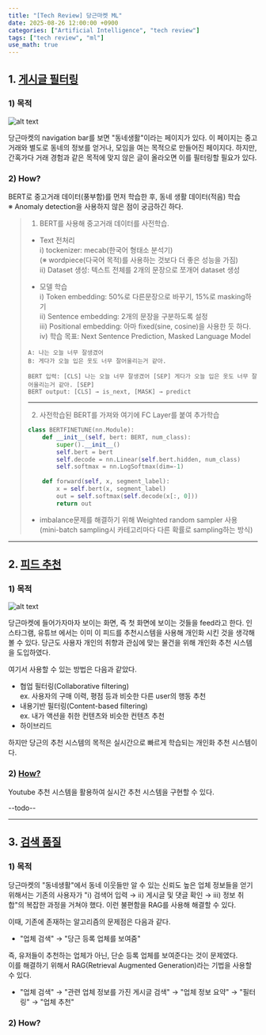 ```yaml
---
title: "[Tech Review] 당근마켓 ML"
date: 2025-08-26 12:00:00 +0900
categories: ["Artificial Intelligence", "tech review"]
tags: ["tech review", "ml"]
use_math: true
---
```


## 1. [게시글 필터링](https://medium.com/daangn/%EB%94%A5%EB%9F%AC%EB%8B%9D%EC%9C%BC%EB%A1%9C-%EB%8F%99%EB%84%A4%EC%83%9D%ED%99%9C-%EA%B2%8C%EC%8B%9C%EA%B8%80-%ED%95%84%ED%84%B0%EB%A7%81%ED%95%98%EA%B8%B0-263cfe4bc58d)

### 1) 목적

![alt text](/assets/img/post/tech_review/daangn_nav.png)

당근마켓의 navigation bar를 보면 "동네생활"이라는 페이지가 있다. 이 페이지는 중고거래와 별도로 동네의 정보를 얻거나, 모임을 여는 목적으로 만들어진 페이지다. 하지만, 간혹가다 거래 경험과 같은 목적에 맞지 않은 글이 올라오면 이를 필터링할 필요가 있다.

### 2) How?

BERT로 중고거래 데이터(풍부함)를 먼저 학습한 후, 동네 생활 데이터(적음) 학습<br>
※ Anomaly detection을 사용하지 않은 점이 궁금하긴 하다.

> 1. BERT를 사용해 중고거래 데이터를 사전학습.
> 
> - Text 전처리<br>
> ⅰ) tockenizer: mecab(한국어 형태소 분석기)<br> (※ wordpiece(다국어 목적)를 사용하는 것보다 더 좋은 성능을 가짐)<br>
> ⅱ) Dataset 생성: 텍스트 전체를 2개의 문장으로 쪼개어 dataset 생성<br>
> 
> - 모델 학습<br>
> ⅰ) Token embedding: 50%로 다른문장으로 바꾸기, 15%로 masking하기<br>
> ⅱ) Sentence embedding: 2개의 문장을 구분하도록 설정<br>
> ⅲ) Positional embedding: 아마 fixed(sine, cosine)을 사용한 듯 하다.<br>
> ⅳ) 학습 목표: Next Sentence Prediction, Masked Language Model
> 
> ```
> A: 나는 오늘 너무 잘생겼어
> B: 게다가 오늘 입은 옷도 너무 잘어울리는거 같아.
> 
> BERT 입력: [CLS] 나는 오늘 너무 잘생겼어 [SEP] 게다가 오늘 입은 옷도 너무 잘어울리는거 같아. [SEP]
> BERT output: [CLS] → is_next, [MASK] → predict
> ```
> 
> ---
> 2. 사전학습된 BERT를 가져와 여기에 FC Layer를 붙여 추가학습
> 
> ```python
> class BERTFINETUNE(nn.Module):
>     def __init__(self, bert: BERT, num_class):
>         super().__init__()
>         self.bert = bert
>         self.decode = nn.Linear(self.bert.hidden, num_class)
>         self.softmax = nn.LogSoftmax(dim=-1)
>         
>     def forward(self, x, segment_label):
>         x = self.bert(x, segment_label)
>         out = self.softmax(self.decode(x[:, 0]))
>         return out
> ```
> 
> - imbalance문제를 해결하기 위해 Weighted random sampler 사용<br>
> (mini-batch sampling시 카테고리마다 다른 확률로 sampling하는 방식)

---

## 2. [피드 추천](https://medium.com/daangn/%EB%94%A5%EB%9F%AC%EB%8B%9D-%EA%B0%9C%EC%9D%B8%ED%99%94-%EC%B6%94%EC%B2%9C-1eda682c2e8c)

### 1) 목적

![alt text](/assets/img/post/tech_review/daangn_feed.png)

당근마켓에 들어가자마자 보이는 화면, 즉 첫 화면에 보이는 것들을 feed라고 한다. 인스타그램, 유튜브 에서는 이미 이 피드를 추천시스템을 사용해 개인화 시킨 것을 생각해 볼 수 있다. 당근도 사용자 개인의 취향과 관심에 맞는 물건을 위해 개인화 추천 시스템을 도입하였다.

여기서 사용할 수 있는 방법은 다음과 같았다.
- 협업 필터링(Collaborative filtering)<br>
ex. 사용자의 구매 이력, 평점 등과 비슷한 다른 user의 행동 추천
- 내용기반 필터링(Content-based filtering)<br>
ex. 내가 액션을 취한 컨텐츠와 비슷한 컨텐츠 추천
- 하이브리드

하지만 당근의 추천 시스템의 목적은 실시간으로 빠르게 학습되는 개인화 추천 시스템이다.

### 2) [How?](https://static.googleusercontent.com/media/research.google.com/ko//pubs/archive/45530.pdf)

Youtube 추천 시스템을 활용하여 실시간 추천 시스템을 구현할 수 있다.

--todo--

---
## 3. [검색 품질](https://medium.com/daangn/rag%EB%A5%BC-%ED%99%9C%EC%9A%A9%ED%95%9C-%EA%B2%80%EC%83%89-%EC%84%9C%EB%B9%84%EC%8A%A4-%EB%A7%8C%EB%93%A4%EA%B8%B0-211930ec74a1)

### 1) 목적

당근마켓의 "동네생활"에서 동네 이웃들만 알 수 있는 신뢰도 높은 업체 정보들을 얻기 위해서는 기존의 사용자가 "ⅰ) 검색어 입력 → ⅱ) 게시글 및 댓글 확인 → ⅲ) 정보 취합"의 복잡한 과정을 거쳐야 했다. 이런 불편함을 RAG를 사용해 해결할 수 있다.

이때, 기존에 존재하는 알고리즘의 문제점은 다음과 같다.<br>
- "업체 검색" $\rightarrow$ "당근 등록 업체를 보여줌"

즉, 유저들이 추천하는 업체가 아닌, 단순 등록 업체를 보여준다는 것이 문제였다.<br>
이를 해결하기 위해서 RAG(Retrieval Augmented Generation)라는 기법을 사용할 수 있다.
- "업체 검색" $\rightarrow$ "관련 업체 정보를 가진 게시글 검색" $\rightarrow$ "업체 정보 요약" $\rightarrow$ "필터링" $\rightarrow$ "업체 추천"

### 2) How?
